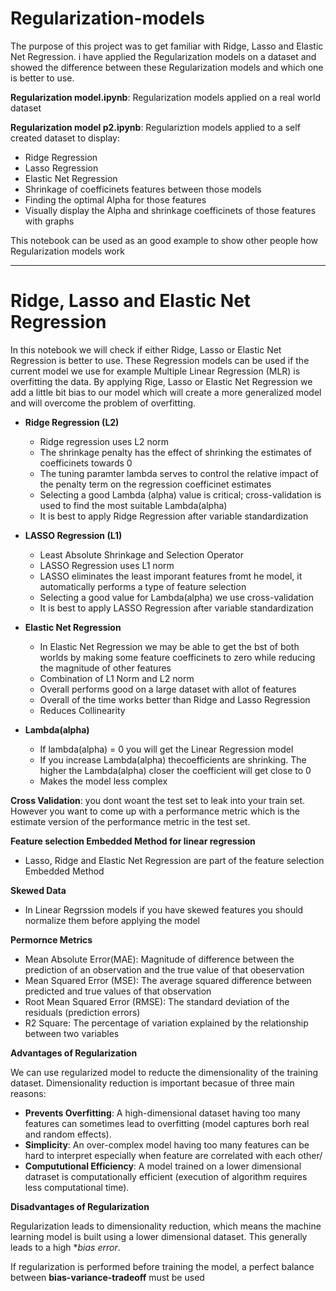 # Regularization-models

The purpose of this project was to get familiar with Ridge, Lasso and Elastic Net Regression. i have applied the Regularization models on a dataset and showed the difference between these Regularization models and which one is better to use. 

**Regularization model.ipynb**: Regularization models applied on a real world dataset

**Regularization model p2.ipynb**: Regulariztion models applied to a self created dataset to display:
 - Ridge Regression
 - Lasso Regression
 - Elastic Net Regression
 - Shrinkage of coefficinets features between those models
 - Finding the optimal Alpha for those features
 - Visually display the Alpha and shrinkage coefficinets of those features with graphs

This notebook can be used as an good example to show other people how Regularization models work

---------------------------------------------------------------------------------------------------------------------------------------------------------------------------------

# Ridge, Lasso and Elastic Net Regression

In this notebook we will check if either Ridge, Lasso or Elastic Net Regression is better to use. These Regression models can be used if the current model we use for example Multiple Linear Regression (MLR) is overfitting the data. By applying Rige, Lasso or Elastic Net Regression we add a little bit bias to our model which will create a more generalized model and will overcome the problem of overfitting. 

- **Ridge Regression (L2)**
    - Ridge regression uses L2 norm
    - The shrinkage penalty has the effect of shrinking the estimates of coefficinets towards 0
    - The tuning paramter lambda serves to control the relative impact of the penalty term on the regression coefficinet estimates
    - Selecting a good Lambda (alpha) value is critical; cross-validation is used to find the most suitable Lambda(alpha)
    - It is best to apply Ridge Regression after variable standardization



 
- **LASSO Regression (L1)**
    - Least Absolute Shrinkage and Selection Operator
    - LASSO Regression uses L1 norm
    - LASSO eliminates the least imporant features fromt he model, it automatically performs a type of feature selection
    - Selecting a good value for Lambda(alpha) we use cross-validation
    - It is best to apply LASSO Regression after variable standardization



- **Elastic Net Regression**
    - In Elastic Net Regression we may be able to get the bst of both worlds by making some feature coefficinets to zero while reducing the magnitude of other features
    - Combination of L1 Norm and L2 norm
    - Overall performs good on a large dataset with allot of features
    - Overall of the time works better than Ridge and Lasso Regression
    - Reduces Collinearity
    
- **Lambda(alpha)**
     - If lambda(alpha) = 0 you will get the Linear Regression model
     - If you increase Lambda(alpha) thecoefficients are shrinking. The higher the Lambda(alpha) closer the coefficient will get close to 0
     - Makes the model less complex    
    

**Cross Validation**: you dont woant the test set to leak into your train set. However you want to come up with a performance metric which is the estimate version of the performance metric in the test set.


**Feature selection Embedded Method for linear regression**
- Lasso, Ridge and Elastic Net Regression are part of the feature selection Embedded Method

**Skewed Data**
- In Linear Regrssion models if you have skewed features you should normalize them before applying the model

**Permornce Metrics**
- Mean Absolute Error(MAE): Magnitude of difference between the prediction of an observation and the true value of that obeservation
- Mean Squared Error (MSE): The average squared difference between predicted and true values of that observation
- Root Mean Squared Error (RMSE): The standard deviation of the residuals (prediction errors)
- R2 Square: The percentage of variation explained by the relationship between two variables


**Advantages of Regularization**

We can use regularized model to reducte the dimensionality of the training dataset. Dimensionality reduction is important becasue of three main reasons:
- **Prevents Overfitting**: A high-dimensional dataset having too many features can sometimes lead to overfitting (model captures borh real and random effects).
- **Simplicity**: An over-complex model having too many features can be hard to interpret especially when feature are correlated with each other/
- **Compututional Efficiency**: A model trained on a lower dimensional datraset is computationally efficient (execution of algorithm requires less computational time).

**Disadvantages of Regularization**

Regularization leads to dimensionality reduction, which means the machine learning model is built using a lower dimensional dataset. This generally leads to a high **bias error*.

If regularization is performed before training the model, a perfect balance between **bias-variance-tradeoff** must be used


